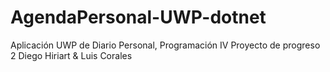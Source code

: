 # AgendaPersonal-UWP-dotnet

Aplicación UWP de Diario Personal, Programación IV
Proyecto de progreso 2
Diego Hiriart & Luis Corales
